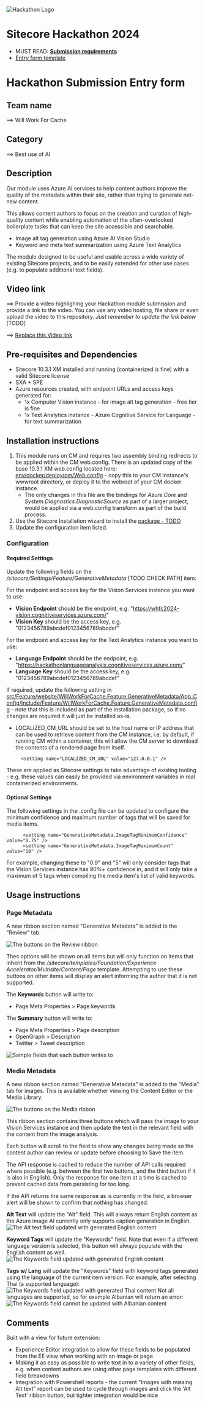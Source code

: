 ![Hackathon Logo](docs/images/hackathon.png?raw=true "Hackathon Logo")
# Sitecore Hackathon 2024

- MUST READ: **[Submission requirements](SUBMISSION_REQUIREMENTS.md)**
- [Entry form template](ENTRYFORM.md)
  
# Hackathon Submission Entry form

## Team name
⟹ Will Work For Cache

## Category
⟹ Best use of AI

## Description
Our module uses Azure AI services to help content authors improve the quality of the metadata within their site, rather than trying to generate net-new content.

This allows content authors to focus on the creation and curation of high-quality content while enabling automation of the often-overlooked boilerplate tasks that can keep the site accessible and searchable.

* Image alt tag generation using Azure AI Vision Studio
* Keyword and meta text summarization using Azure Text Analytics

The module designed to be useful and usable across a wide variety of existing Sitecore projects, and to be easily extended for other use cases (e.g. to populate additional text fields).

## Video link
⟹ Provide a video highlighing your Hackathon module submission and provide a link to the video. You can use any video hosting, file share or even upload the video to this repository. _Just remember to update the link below_ [TODO]

⟹ [Replace this Video link](#video-link)

## Pre-requisites and Dependencies
* Sitecore 10.3.1 XM installed and running (containerized is fine) with a valid Sitecore license
* SXA + SPE
* Azure resources created, with endpoint URLs and access keys generated for:
    * 1x Computer Vision instance - for image alt tag generation - free tier is fine
    * 1x Text Analytics instance - Azure Cognitive Service for Language - for text summarization

## Installation instructions

1. This module runs on CM and requires two assembly binding redirects to be applied within the CM web.config. There is an updated copy of the base 10.3.1 XM web.config located here: [env/docker/deploy/cm/Web.config](env/docker/deploy/cm/Web.config) - copy this to your CM instance's wwwroot directory, or deploy it to the webroot of your CM docker instance.
    * The only changes in this file are the bindings for *Azure.Core* and *System.Diagnostics.DiagnosticSource* as part of a larger project, would be applied via a web.config transform as part of the build process.
2. Use the Sitecore Installation wizard to install the [package - TODO](#link-to-package)  
3. Update the configuration item listed.

### Configuration

#### Required Settings

Update the following fields on the */sitecore/Settings/Feature/GenerativeMetadata* [TODO CHECK PATH] item:

For the endpoint and access key for the Vision Services instance you want to use:
* **Vision Endpoint** should be the endpoint, e.g. "https://whfc2024-vision.cognitiveservices.azure.com/"
* **Vision Key** should be the access key, e.g. "0123456789abcdef0123456789abcdef"

For the endpoint and access key for the Text Analytics instance you want to use:
* **Language Endpoint** should be the endpoint, e.g. "https://hackathonlanguageanalysis.cognitiveservices.azure.com/"
* **Language Key** should be the access key, e.g. "0123456789abcdef0123456789abcdef"

If required, update the following setting in [src/Feature/website/WillWorkForCache.Feature.GenerativeMetadata/App_Config/Include/Feature/WillWorkForCache.Feature.GenerativeMetadata.config](src/Feature/website/WillWorkForCache.Feature.GenerativeMetadata/App_Config/Include/Feature/WillWorkForCache.Feature.GenerativeMetadata.config) - note that this is included as part of the installation package, so if no changes are required it will just be installed as-is.

* LOCALIZED_CM_URL should be set to the host name or IP address that can be used to retrieve content from the CM instance, i.e. by default, if running CM within a container, this will allow the CM server to download the contents of a rendered page from itself.

        <setting name="LOCALIZED_CM_URL" value="127.0.0.1" />

These are applied as Sitecore settings to take advantage of existing tooling - e.g. these values can easily be provided via environment variables in real containerized environments.

#### Optional Settings

The following settings in the .config file can be updated to configure the minimum confidence and maximum number of tags that will be saved for media items.

          <setting name="GenerativeMetadata.ImageTagMinimumConfidence" value="0.75" />
          <setting name="GenerativeMetadata.ImageTagMaximumCount" value="10" />

For example, changing these to "0.9" and "5" will only consider tags that the Vision Services instance has 90%+ confidence in, and it will only take a maximum of 5 tags when compiling the media item's list of valid keywords.

## Usage instructions

### Page Metadata

A new ribbon section named "Generative Metadata" is added to the "Review" tab.

![The buttons on the Review ribbon](docs/images/Text-Ribbon.png?raw=true "The buttons on the Review ribbon")

Thes options will be shown on all items but will only function on items that inherit from the */sitecore/templates/Foundation/Experience Accelerator/Multisite/Content/Page* template. Attempting to use these buttons on other items will display an alert informing the author that it is not supported.

The **Keywords** button will write to:
* Page Meta Properties > Page keywords

The **Summary** button will write to:
* Page Meta Properties > Page description
* OpenGraph > Description
* Twitter > Tweet description

![Sample fields that each button writes to](docs/images/Text-Generative.png?raw=true "Sample fields that each button writes to")

### Media Metadata

A new ribbon section named "Generative Metadata" is added to the "Media" tab for images. This is available whether viewing the Content Editor or the Media Library.

![The buttons on the Media ribbon](docs/images/Media-Ribbons.png?raw=true "The buttons on the Media ribbon")

This ribbon section contains three buttons which will pass the image to your Vision Services instance and then update the text in the relevant field with the content from the image analysis.

Each button will scroll to the field to show any changes being made so the content author can review or update before choosing to Save the item.

The API response is cached to reduce the number of API calls required where possible (e.g. between the first two buttons, and the third button if it is also in English). Only the response for one item at a time is cached to prevent cached data from persisting for too long.

If the API returns the same response as is currently in the field, a browser alert will be shown to confirm that nothing has changed.

**Alt Text** will update the "Alt" field. This will always return English content as the Azure image AI currently only supports caption generation in English.
![The Alt text field updated with generated English content](docs/images/Media-Alt.png?raw=true "The Alt text field updated with generated content")

**Keyword Tags** will update the "Keywords" field. Note that even if a different language version is selected, this button will always populate with the English content as well.
![The Keywords field updated with generated English content](docs/images/Media-Layers-EN.png?raw=true "The Keywords field updated with generated English content")

**Tags w/ Lang** will update the "Keywords" field with keyword tags generated using the language of the current item version. For example, after selecting Thai (a supported language):
![The Keywords field updated with generated Thai content](docs/images/Media-Layers.png?raw=true "The Keywords field updated with generated Thai content")
Not all languages are supported, so for example Albanian will return an error:
![The Keywords field cannot be updated with Albanian content](docs/images/Media-Layers-SQ.png?raw=true "The Keywords field cannot be updated with Albanian content")
 
## Comments

Built with a view for future extension:

* Experience Editor integration to allow for these fields to be populated from the EE view when working with an image or page
* Making it as easy as possible to write text in to a variety of other fields, e.g. when content authors are using other page templates with different field breakdowns
* Integration with Powershell reports - the current "Images with missing Alt text" report can be used to cycle through images and click the 'Alt Text' ribbon button, but tighter integration would be nice
